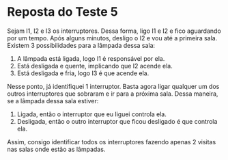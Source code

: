 # Reposta do Teste 5

Sejam I1, I2 e I3 os interruptores. Dessa forma, ligo I1 e I2 e fico aguardando por um tempo. Após alguns minutos, desligo o I2 e vou até a primeira sala. Existem 3 possibilidades para a lâmpada dessa sala:

1. A lâmpada está ligada, logo I1 é responsável por ela.
2. Está desligada e quente, implicando que I2 acende ela.
3. Está desligada e fria, logo I3 é que acende ela.

Nesse ponto, já identifiquei 1 interruptor. Basta agora ligar qualquer um dos outros interruptores que sobraram e ir para a próxima sala. Dessa maneira, se a lâmpada dessa sala estiver:

1. Ligada, então o interruptor que eu liguei controla ela.
2. Desligada, então o outro interruptor que ficou desligado é que controla ela.

Assim, consigo identificar todos os interruptores fazendo apenas 2 visitas nas salas onde estão as lâmpadas.
